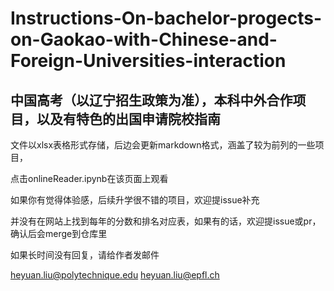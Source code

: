 # Instructions-On-bachelor-progects-on-Gaokao-with-Chinese-and-Foreign-Universities-interaction
## 中国高考（以辽宁招生政策为准），本科中外合作项目，以及有特色的出国申请院校指南



文件以xlsx表格形式存储，后边会更新markdown格式，涵盖了较为前列的一些项目，

点击onlineReader.ipynb在该页面上观看

如果你有觉得体验感，后续升学很不错的项目，欢迎提issue补充

并没有在网站上找到每年的分数和排名对应表，如果有的话，欢迎提issue或pr，确认后会merge到仓库里


如果长时间没有回复，请给作者发邮件


heyuan.liu@polytechnique.edu heyuan.liu@epfl.ch
